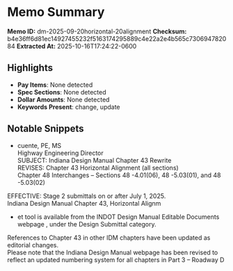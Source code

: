 # Memo Summary

**Memo ID:** dm-2025-09-20horizontal-20alignment
**Checksum:** b4e36ff6d81ec14927455232f5163174295889c4e22a2e4b565c730694782084
**Extracted At:** 2025-10-16T17:24:22-0600

## Highlights
- **Pay Items**: None detected
- **Spec Sections**: None detected
- **Dollar Amounts**: None detected
- **Keywords Present**: change, update

## Notable Snippets
- cuente, PE, MS  
Highway Engineering  Director  
SUBJECT:  Indiana Design Manual  Chapter 43 Rewrite  
REVISES:  Chapter 43 Horizontal Alignment  (all sections)  
 Chapter 48 Interchanges  – Sections 48 -4.01(06), 48 -5.03(01), and 48 -5.03(02)  
 
EFFECTIVE:  Stage 2 submittals on or after July 1, 2025.  
Indiana Design Manual  Chapter 43, Horizontal Alignm
- et 
tool is available from the INDOT Design Manual Editable Documents webpage , under the 
Design Submittal category.   
 
References to Chapter 43 in other IDM chapters have been updated as editorial changes.  
Please note that  the Indiana Design Manual webpage has been revised to reflect an updated 
numbering system for all chapters in Part 3 –  Roadway D